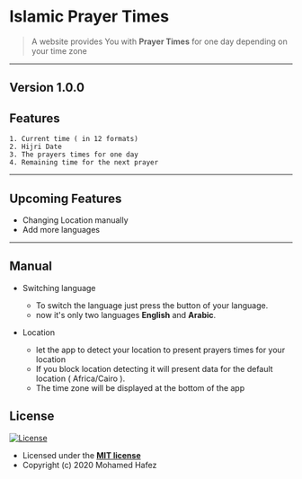 # Islamic Prayer Times

> A website provides You with **Prayer Times**  for one day depending on your time zone

---
 **Version 1.0.0**
---

## Features
	1. Current time ( in 12 formats)
	2. Hijri Date
	3. The prayers times for one day
	4. Remaining time for the next prayer

---
## Upcoming Features
  - Changing Location manually
  - Add more languages

---
## Manual
 - Switching language
	- To switch the language just press the button of your language.
	- now it's only two languages **English** and **Arabic**.

 - Location
	 - let the app to detect your location to present prayers times for your location
	 -  If you block location detecting it will present data for the default location ( Africa/Cairo ).
	 - The time zone will be displayed at the bottom of the app

## License
[![License](http://img.shields.io/:license-mit-blue.svg?style=flat-square)](http://badges.mit-license.org)

- Licensed under the **[MIT license](LICENSE)**
- Copyright (c) 2020 Mohamed Hafez

